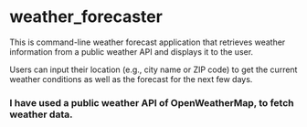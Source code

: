 # weather_forecaster

 This is command-line weather forecast application that retrieves weather information from a public weather API and displays it to the user. 

 Users can input their location (e.g., city name or ZIP code) to get the current weather conditions as well as the forecast for the next few days.

### I have used a public weather API of OpenWeatherMap, to fetch weather data.

